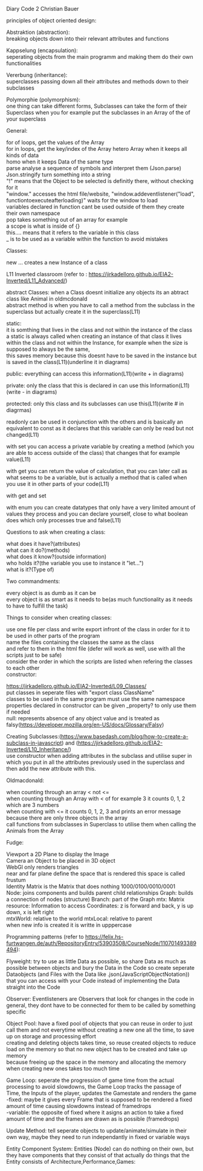   Diary Code 2 Christian Bauer  

principles of object oriented design: 

Abstraktion (abstraction):  
breaking objects down into their relevant attributes and functions  

Kappselung (encapsulation):  
seperating objects from the main programm and making them do their own functionalities  

Vererbung (inheritance):  
superclasses passing down all their attributes and methods down to their subclasses  

Polymorphie (polymorphism):  
one thing can take different forms, Subclasses can take the form of their Superclass when you for example put the subclasses in an Array of the of your superclass  



General:

for of loops, get the values of the Array  
for in loops, get the key/index of the Array 
hetero Array when it keeps all kinds of data  
homo when it keeps Data of the same type  
parse analyse a sequence of symbols and interpret them (Json.parse)
Json.stringify turn something into a string  
"!" means that the Object to be selected is definitly there, without checking for it  
"window." accesses the html file/website, "window.addeventlistener("load", functiontoexecuteafterloading)" waits for the window to load  
variables declared in function cant be used outside of them they create their own namespace  
pop takes something out of an array for example  
a scope is what is inside of {}   
this.... means that it refers to the variable in this class  
_ is to be used as a variable within the function to avoid mistakes  


Classes:  

new ... creates a new Instance of a class  

L11 Inverted classroom (refer to : https://jirkadelloro.github.io/EIA2-Inverted/L11_Advanced/)

abstract Classes:
when a Class doesnt initialize any objects its an abtract class like Animal in oldmcdonald  
abstract method is when you have to call a method from the subclass in the superclass but actually create it in the superclass(L11)  

static:  
it is somthing that lives in the class and not within the instance of the class  
a static is always called when creating an instance of that class it lives within the class and not within the Instance, for example when the size is supposed to always be the same,   
this saves memory because this doesnt have to be saved in the instance but is saved in the class(L11)(underline it in diagrams)  

public: everything can access this information(L11)(write + in diagrams)  

private: only the class that this is declared in can use this Information(L11)(write - in diagrams)  

protected: only this class and its subclasses can use this(L11)(write # in diagrmas)  

readonly can be used in conjunction with the others and is basically an equivalent to const as it declares that this variable can only be read but not changed(L11)  

with set you can access a private variable by creating a method (which you are able to access outside of the class) that changes that for example value(L11) 

with get you can return the value of calculation, that you can later call as what seems to be a variable, but is actually a method that is called when you use it in other parts of your code(L11)  

with get and set 

with enum you can create datatypes that only have a very limited amount of values they process and you can declare yourself, close to what boolean does which only processes true and false(L11)  



Questions to ask when creating a class:  

what does it have?(attributes)  
what can it do?(methods)  
what does it know?(outside information)  
who holds it?(the variable you use to instance it "let...")  
what is it?(Type of)  

Two commandments:  

every object is as dumb as it can be  
every object is as smart as it needs to be(as much functionality as it needs to have to fulfill the task)  

Things to consider when creating classes:  

use one file per class and write export infront of the class in order for it to be used in other parts of the program  
name the files containing the classes the same as the class  
and refer to them in the html file (defer will work as well, use with all the scripts just to be safe)  
consider the order in which the scripts are listed when refering the classes to each other  
constructor:  




https://jirkadelloro.github.io/EIA2-Inverted/L09_Classes/  
put classes in seperate files with "export class ClassName"  
classes to be used in the same program must use the same namespace
properties declared in constructor can be given _property? to only use them if needed  
null: represents absence of any object value and is treated as falsy(https://developer.mozilla.org/en-US/docs/Glossary/Falsy)

Creating Subclasses:(https://www.basedash.com/blog/how-to-create-a-subclass-in-javascript) and (https://jirkadelloro.github.io/EIA2-Inverted/L10_Inheritance/)  
use constructor when adding attributes in the subclass and utilise super in which you put in all the attributes previously used in the superclass and then add the new attribute with this.

Oldmacdonald:

when counting through an array < not <=  
when counting through an Array with < of for example 3 it counts 0, 1, 2 which are 3 numbers   
when counting with <= it counts 0, 1, 2, 3 and prints an error message because there are only three objects in the array  
call functions from subclasses in Superclass to utilise them when calling the Animals from the Array  

Fudge:  

Viewport a 2D Plane to display the Image  
Camera an Object to be placed in 3D object  
WebGl only renders triangles  
near and far plane define the space that is rendered this space is called frustum  
Identity Matrix is the Matrix that does nothing 1000/0100/0010/0001  
Node: joins components and builds parent child relationships
Graph: builds a connection of nodes (structure)
Branch: part of the Graph
mtx: Matrix
resource: Information to access 
Coordinates: z is forward and back, y is up down, x is left right  
mtxWorld: relative to the world
mtxLocal: relative to parent  
when new info is created it is writte in upppercase

Programming patterns (refer to https://felix.hs-furtwangen.de/auth/RepositoryEntry/53903508/CourseNode/110701493389494):

Flyweight: try to use as little Data as possible, so share Data as much as possible between objects and bury the Data in the Code so create seperate Dataobjects (and Files with the Data like .json(JavaScriptObjectNotation)) that you can access with your Code instead of implementing the Data straight into the Code  

Observer: Eventlisteners are Observers that look for changes in the code in general, they dont have to be connected for them to be called by something specific  

Object Pool: have a fixed pool of objects that you can reuse in order to just call them and not everytime without creating a new one all the time, to save up on storage and processing effort  
creating and deleting objects takes time, so reuse created objects to reduce load on the memory so that no new object has to be created and take up memory  
because freeing up the space in the memory and allocating the memory when creating new ones takes too much time  

Game Loop: seperate the progression of game time from the actual processing to avoid slowdowns, the Game Loop tracks the passage of Time, the Inputs of the player, updates the Gamestate and renders the game   
-fixed: maybe it gives every Frame that is supposed to be rendered a fixed amount of time causing slowdowns instead of framedrops  
-variable: the opposite of fixed where it asigns an action to take a fixed amount of time and the frames are drawn as is possible (framedrops)  

Update Method: tell seperate objects to update/animate/simulate in their own way, maybe they need to run independantly in fixed or variable ways  

Entity Component System: Entities (Node) can do nothing on their own, but they have components that they consist of that actually do things that the Entity consists of
Architecture,Performance,Games:  







